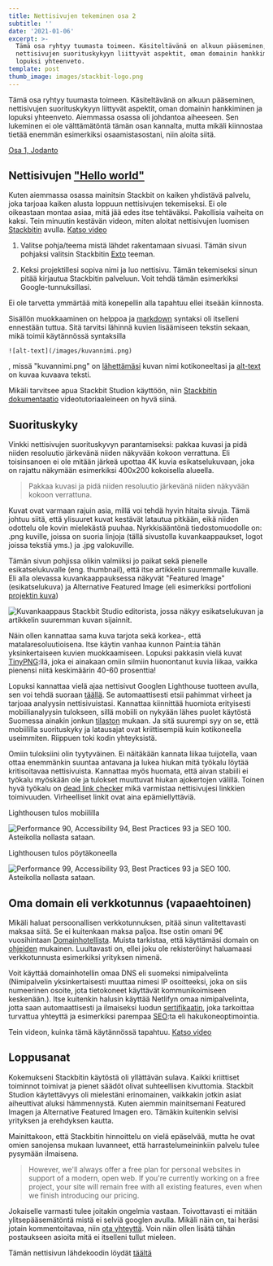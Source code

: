 ```yaml
---
title: Nettisivujen tekeminen osa 2
subtitle: ''
date: '2021-01-06'
excerpt: >-
  Tämä osa ryhtyy tuumasta toimeen. Käsiteltävänä on alkuun pääseminen,
  nettisivujen suorituskykyyn liittyvät aspektit, oman domainin hankkiminen ja
  lopuksi yhteenveto.
template: post
thumb_image: images/stackbit-logo.png
---
```

Tämä osa ryhtyy tuumasta toimeen. Käsiteltävänä on alkuun pääseminen, nettisivujen suorituskykyyn liittyvät aspektit, oman domainin hankkiminen ja lopuksi yhteenveto. Aiemmassa osassa oli johdantoa aiheeseen. Sen lukeminen ei ole välttämätöntä tämän osan kannalta, mutta mikäli kiinnostaa tietää enemmän esimerkiksi osaamistasostani, niin aloita siitä.

[Osa 1, Jodanto](/blog/nettisivujen-tekeminen-osa-1)

## Nettisivujen ["Hello world"](https://www.urbandictionary.com/define.php?term=hello%20world)
Kuten aiemmassa osassa mainitsin Stackbit on kaiken yhdistävä palvelu, joka tarjoaa kaiken alusta loppuun nettisivujen tekemiseksi. Ei ole oikeastaan montaa asiaa, mitä jää edes itse tehtäväksi. Pakollisia vaiheita on kaksi. Tein minuutin kestävän videon, miten aloitat nettisivujen luomisen [Stackbitin](https://www.stackbit.com/) avulla. [Katso video](https://youtu.be/QmkRRSNZtI4) 

1. Valitse pohja/teema mistä lähdet rakentamaan sivuasi. Tämän sivun pohjaksi valitsin Stackbitin [Exto](https://themes.stackbit.com/demos/exto/) teeman.

2. Keksi projektillesi sopiva nimi ja luo nettisivu. Tämän tekemiseksi sinun pitää kirjautua Stackbitin palveluun. Voit tehdä tämän esimerkiksi Google-tunnuksillasi.

Ei ole tarvetta ymmärtää mitä konepellin alla tapahtuu ellei itseään kiinnosta.

Sisällön muokkaaminen on helppoa ja [markdown](https://en.wikipedia.org/wiki/Markdown) syntaksi oli itselleni ennestään tuttua. Sitä tarvitsi lähinnä kuvien lisäämiseen tekstin sekaan, mikä toimii käytännössä syntaksilla

```
![alt-text](/images/kuvannimi.png)
```

, missä "kuvannimi.png" on [lähettämäsi](https://www.stackbit.com/docs/using-stackbit/editing-content/#image_editing) kuvan nimi kotikoneeltasi ja [alt-text](https://www.saavutettavasti.fi/kuva-ja-aani/kuvat/) on kuvaa kuvaava teksti.

Mikäli tarvitsee apua Stackbit Studion käyttöön, niin [Stackbitin dokumentaatio](https://www.stackbit.com/docs/using-stackbit/editing-content/) videotutoriaaleineen on hyvä siinä.

## Suorituskyky

Vinkki nettisivujen suorituskyvyn parantamiseksi: pakkaa kuvasi ja pidä niiden resoluutio järkevänä niiden näkyvään kokoon verrattuna. Eli toisinsanoen ei ole mitään järkeä upottaa 4K kuvia esikatselukuvaan, joka on rajattu näkymään esimerkiksi 400x200 kokoisella alueella.

> Pakkaa kuvasi ja pidä niiden resoluutio järkevänä niiden näkyvään kokoon verrattuna.

Kuvat ovat varmaan rajuin asia, millä voi tehdä hyvin hitaita sivuja. Tämä johtuu siitä, että ylisuuret kuvat kestävät latautua pitkään, eikä niiden odottelu ole kovin mielekästä puuhaa. Nyrkkisääntönä tiedostomuodolle on: .png kuville, joissa on suoria linjoja (tällä sivustolla kuvankaappaukset, logot joissa tekstiä yms.) ja .jpg valokuville.

Tämän sivun pohjissa olikin valmiiksi jo paikat sekä pienelle esikatselukuvalle (eng. thumbnail), että itse artikkelin suuremmalle kuvalle. Eli alla olevassa kuvankaappauksessa näkyvät "Featured Image" (esikatselukuva) ja Alternative Featured Image (eli esimerkiksi portfolioni [projektin kuva](/portfolio/ohjelmointi-3/))

![Kuvankaappaus Stackbit Studio editorista, jossa näkyy esikatselukuvan ja artikkelin suuremman kuvan sijainnit.](/images/featured-and-alternative-image-screenshot.png)

Näin ollen kannattaa sama kuva tarjota sekä korkea-, että matalaresoluutioisena. Itse käytin vanhaa kunnon Paint:ia tähän yksinkertaiseen kuvien muokkaamiseen. Lopuksi pakkasin vielä kuvat [TinyPNG](https://tinypng.com/):llä, joka ei ainakaan omiin silmiin huonontanut kuvia liikaa, vaikka pienensi niitä keskimäärin 40-60 prosenttia!

Lopuksi kannattaa vielä ajaa nettisivut Googlen Lighthouse tuotteen avulla, sen voi tehdä suoraan [täällä](https://developers.google.com/speed/pagespeed/insights/). Se automaattisesti etsii pahimmat virheet ja tarjoaa analyysin nettisivuistasi. Kannattaa kiinnittää huomiota erityisesti mobiilianalyysin tulokseen, sillä mobiili on nykyään lähes puolet käytöstä Suomessa ainakin jonkun [tilaston](https://gs.statcounter.com/platform-market-share/desktop-mobile-tablet/finland) mukaan. Ja sitä suurempi syy on se, että mobiililla suorituskyky ja latausajat ovat kriittisempiä kuin kotikoneella useimmiten. Riippuen toki kodin yhteyksistä.

Omiin tuloksiini olin tyytyväinen. Ei näitäkään kannata liikaa tuijotella, vaan ottaa enemmänkin suuntaa antavana ja lukea hiukan mitä työkalu löytää kritisoitavaa nettisivuista. Kannattaa myös huomata, että aivan stabiili ei työkalu myöskään ole ja tulokset muuttuvat hiukan ajokertojen välillä. Toinen hyvä työkalu on [dead link checker](https://www.deadlinkchecker.com/) mikä varmistaa nettisivujesi linkkien toimivuuden. Virheelliset linkit ovat aina epämiellyttäviä.

Lighthousen tulos mobiililla

![Performance 90, Accessibility 94, Best Practices 93 ja SEO 100. Asteikolla nollasta sataan.](/images/lighthouse-mobile.png)

Lighthousen tulos pöytäkoneella

![Performance 99, Accessibility 93, Best Practices 93 ja SEO 100. Asteikolla nollasta sataan.](/images/lighthouse-desktop.png)

## Oma domain eli verkkotunnus (vapaaehtoinen)

Mikäli haluat persoonallisen verkkotunnuksen, pitää sinun valitettavasti maksaa siitä. Se ei kuitenkaan maksa paljoa. Itse ostin omani 9€ vuosihintaan [Domainhotellista](https://www.domainhotelli.fi/). Muista tarkistaa, että käyttämäsi domain on [ohjeiden](https://www.traficom.fi/fi/viestinta/fi-verkkotunnukset/millainen-hyva-verkkotunnus) mukainen. Luultavasti on, ellei joku ole rekisteröinyt haluamaasi verkkotunnusta esimerkiksi yrityksen nimenä.

Voit käyttää domainhotellin omaa DNS eli suomeksi nimipalvelinta (Nimipalvelin yksinkertaisesti muuttaa nimesi IP osoitteeksi, joka on siis numeerinen osoite, jota tietokoneet käyttävät kommunikoimiseen keskenään.). Itse kuitenkin halusin käyttää Netlifyn omaa nimipalvelinta, jotta saan automaattisesti ja ilmaiseksi luodun [sertifikaatin](https://docs.netlify.com/domains-https/https-ssl/), joka tarkoittaa turvattua yhteyttä ja esimerkiksi parempaa [SEO](https://fi.wikipedia.org/wiki/Hakukoneoptimointi):ta eli hakukoneoptimointia.

Tein videon, kuinka tämä käytännössä tapahtuu. [Katso video](https://youtu.be/rfcSv9lm5YQ)

## Loppusanat

Kokemukseni Stackbitin käytöstä oli yllättävän sulava. Kaikki kriittiset toiminnot toimivat ja pienet säädöt olivat suhteellisen kivuttomia. Stackbit Studion käytettävyys oli mielestäni erinomainen, vaikkakin jotkin asiat aiheuttivat aluksi hämmennystä. Kuten aiemmin mainitsemani Featured Imagen ja Alternative Featured Imagen ero. Tämäkin kuitenkin selvisi yrityksen ja erehdyksen kautta.

Mainittakoon, että Stackbitin hinnoittelu on vielä epäselvää, mutta he ovat omien sanojensa mukaan luvanneet, että harrastelumeininkiin palvelu tulee pysymään ilmaisena.

> However, we'll always offer a free plan for personal websites in support of a modern, open web. If you're currently working on a free project, your site will remain free with all existing features, even when we finish introducing our pricing.

Jokaiselle varmasti tulee joitakin ongelmia vastaan. Toivottavasti ei mitään ylitsepääsemätöntä mistä ei selviä googlen avulla.
Mikäli näin on, tai heräsi jotain kommentoitavaa, niin [ota yhteyttä](/yhteystiedot). Voin näin ollen lisätä tähän postaukseen asioita mitä ei itselleni tullut mieleen.

Tämän nettisivun lähdekoodin löydät [täältä](https://github.com/Temez1/kotisivut)